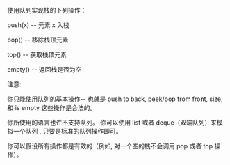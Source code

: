 使用队列实现栈的下列操作：

push(x) -- 元素 x 入栈

pop() -- 移除栈顶元素

top() -- 获取栈顶元素

empty() -- 返回栈是否为空

注意:

你只能使用队列的基本操作-- 也就是 push to back, peek/pop from front, size, 和 is empty 这些操作是合法的。

你所使用的语言也许不支持队列。 你可以使用 list 或者 deque（双端队列）来模拟一个队列 , 只要是标准的队列操作即可。

你可以假设所有操作都是有效的（例如, 对一个空的栈不会调用 pop 或者 top 操作）。
